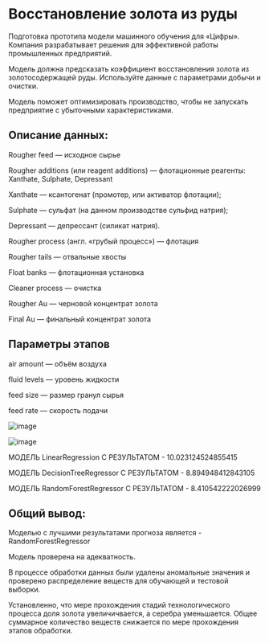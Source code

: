 # Восстановление золота из руды

Подготовка прототипа модели машинного обучения для «Цифры». Компания разрабатывает решения для эффективной работы промышленных предприятий.

Модель должна предсказать коэффициент восстановления золота из золотосодержащей руды. Используйте данные с параметрами добычи и очистки.

Модель поможет оптимизировать производство, чтобы не запускать предприятие с убыточными характеристиками.

## Описание данных:

Rougher feed — исходное сырье

Rougher additions (или reagent additions) — флотационные реагенты:
       Xanthate, Sulphate, Depressant
       
Xanthate — ксантогенат (промотер, или активатор флотации);

Sulphate — сульфат (на данном производстве сульфид натрия);

Depressant — депрессант (силикат натрия).

Rougher process (англ. «грубый процесс») — флотация

Rougher tails — отвальные хвосты

Float banks — флотационная установка

Cleaner process — очистка

Rougher Au — черновой концентрат золота

Final Au — финальный концентрат золота

## Параметры этапов

air amount — объём воздуха

fluid levels — уровень жидкости

feed size — размер гранул сырья

feed rate — скорость подачи

![image](https://github.com/IT-DS-Alex/Portfolio/assets/140064630/a06d5f8a-da8d-4f26-97d2-88c892e6387b)

![image](https://github.com/IT-DS-Alex/Portfolio/assets/140064630/fbd12dd0-8a4b-4835-aae3-0ea365789f57)

МОДЕЛЬ LinearRegression С РЕЗУЛЬТАТОМ - 10.023124524855415

МОДЕЛЬ DecisionTreeRegressor С РЕЗУЛЬТАТОМ - 8.894948412843105

МОДЕЛЬ RandomForestRegressor С РЕЗУЛЬТАТОМ - 8.410542222026999

## Общий вывод:

Моделью с лучшими результатами прогноза является - RandomForestRegressor

Модель проверена на адекватность.

В процессе обработки данных были удалены аномальные значения и проверено распределение веществ для обучающей и тестовой выборки.

Установленно, что мере прохождения стадий технологического процесса доля золота увеличичвается, а серебра уменьшается. Общее суммарное количество веществ снижается по мере прохождения этапов обработки.
